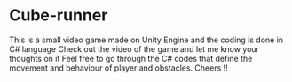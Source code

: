 # Cube-runner
This is a small video game made on Unity Engine and the coding is done in C# language
Check out the video of the game and let me know your thoughts on it
Feel free to go through the C# codes that define the movement and behaviour of player and obstacles.
Cheers !!
